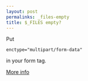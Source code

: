 ```yaml
---
layout: post
permalinks: _files-empty
title: $_FILES empty?
---
```


Put

    enctype="multipart/form-data"


in your form tag.

[More info](http://stackoverflow.com/questions/1627017/files-array-in-php-is-empty)
